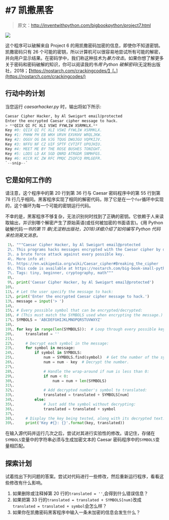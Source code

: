 # #7 凯撒黑客

> 原文：<http://inventwithpython.com/bigbookpython/project7.html>

![](img/9d995d63aaead72cad01120081eb8f75.png)

这个程序可以破解来自 Project 6 的用凯撒密码加密的信息，即使你不知道密钥。凯撒密码只有 26 个可能的密钥，所以计算机可以很容易地尝试所有可能的解密，并向用户显示结果。在密码学中，我们称这种技术为*暴力攻击*。如果你想了解更多关于密码和密码破解的知识，你可以阅读我的书*用 Python 破解密码*(无淀粉出版社，2018；【https://nostarch.com/crackingcodes/】[。](https://nostarch.com/crackingcodes/)

## 行动中的计划

当您运行 *caesarhacker.py* 时，输出将如下所示:

```py
Caesar Cipher Hacker, by Al Sweigart email@protected
Enter the encrypted Caesar cipher message to hack.
> **QIIX QI FC XLI VSWI FYWLIW XSRMKLX.**
Key #0: QIIX QI FC XLI VSWI FYWLIW XSRMKLX.
Key #1: PHHW PH EB WKH URVH EXVKHV WRQLJKW.
Key #2: OGGV OG DA VJG TQUG DWUJGU VQPKIJV.
Key #3: NFFU NF CZ UIF SPTF CVTIFT UPOJHIU.
Key #4: MEET ME BY THE ROSE BUSHES TONIGHT.
Key #5: LDDS LD AX SGD QNRD ATRGDR SNMHFGS.
Key #6: KCCR KC ZW RFC PMQC ZSQFCQ RMLGEFR.
`--snip--`
```

## 它是如何工作的

请注意，这个程序中的第 20 行到第 36 行与 Caesar 密码程序中的第 55 行到第 78 行几乎相同。黑客程序实现了相同的解密代码，除了它是在一个`for`循环中实现的，这个循环为每一个可能的密钥运行代码。

不幸的是，黑客程序不够复杂，无法识别何时找到了正确的密钥。它依赖于人来读取输出，并识别哪个解密产生了原始英语(或任何被加密的书面语言)。《用 Python 破解代码*一书的第 11 章(无淀粉出版社，2018)详细介绍了如何编写 Python 代码来检测英文消息。*

```py
 1\. """Caesar Cipher Hacker, by Al Sweigart email@protected
 2\. This programs hacks messages encrypted with the Caesar cipher by doing
 3\. a brute force attack against every possible key.
 4\. More info at:
 5\. https://en.wikipedia.org/wiki/Caesar_cipher#Breaking_the_cipher
 6\. This code is available at https://nostarch.com/big-book-small-python-programming
 7\. Tags: tiny, beginner, cryptography, math"""
 8\. 
 9\. print('Caesar Cipher Hacker, by Al Sweigart email@protected')
10\. 
11\. # Let the user specify the message to hack:
12\. print('Enter the encrypted Caesar cipher message to hack.')
13\. message = input('> ')
14\. 
15\. # Every possible symbol that can be encrypted/decrypted:
16\. # (This must match the SYMBOLS used when encrypting the message.)
17\. SYMBOLS = 'ABCDEFGHIJKLMNOPQRSTUVWXYZ'
18\. 
19\. for key in range(len(SYMBOLS)):  # Loop through every possible key.
20\.     translated = ''
21\. 
22\.     # Decrypt each symbol in the message:
23\.     for symbol in message:
24\.         if symbol in SYMBOLS:
25\.             num = SYMBOLS.find(symbol)  # Get the number of the symbol.
26\.             num = num - key  # Decrypt the number.
27\. 
28\.             # Handle the wrap-around if num is less than 0:
29\.             if num < 0:
30\.                 num = num + len(SYMBOLS)
31\. 
32\.             # Add decrypted number's symbol to translated:
33\.             translated = translated + SYMBOLS[num]
34\.         else:
35\.             # Just add the symbol without decrypting:
36\.             translated = translated + symbol
37\. 
38\.     # Display the key being tested, along with its decrypted text:
39\.     print('Key #{}: {}'.format(key, translated)) 
```

在输入源代码并运行几次之后，尝试对其进行实验性的修改。请记住，存储在`SYMBOLS`变量中的字符串必须与生成加密文本的 Caesar 密码程序中的`SYMBOLS`变量相匹配。

## 探索计划

试着找出下列问题的答案。尝试对代码进行一些修改，然后重新运行程序，看看这些修改有什么影响。

1.  如果删除或注释掉第 20 行的`translated = ''`,会得到什么错误信息？
2.  如果把第 33 行的`translated = translated + SYMBOLS[num]`改成`translated = translated + symbol`会怎么样？
3.  如果你在凯撒密码黑客程序中输入一条未加密的信息会发生什么？